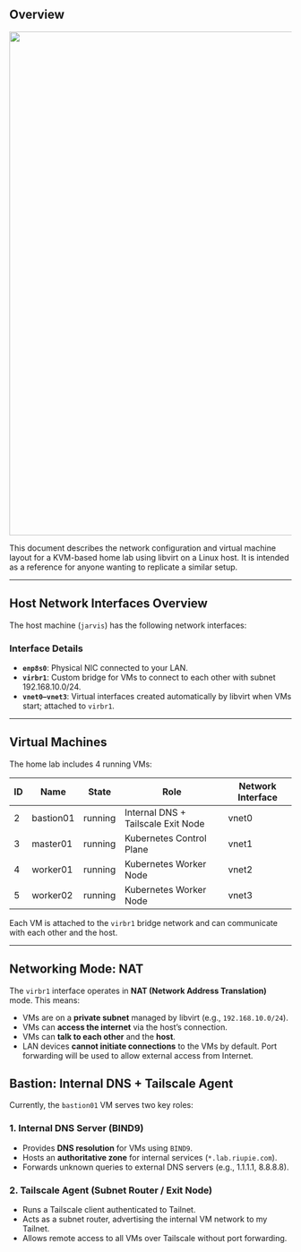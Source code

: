 ## Overview
<p align="center">
  <img src="../assets/imgs/lab-architecture.svg" width="900"/>
</p>

This document describes the network configuration and virtual machine layout for a KVM-based home lab using libvirt on a Linux host. It is intended as a reference for anyone wanting to replicate a similar setup.

---

## Host Network Interfaces Overview

The host machine (`jarvis`) has the following network interfaces:

### Interface Details

- **`enp8s0`**: Physical NIC connected to your LAN.
- **`virbr1`**: Custom bridge for VMs to connect to each other with subnet 192.168.10.0/24.
- **`vnet0–vnet3`**: Virtual interfaces created automatically by libvirt when VMs start; attached to `virbr1`.

---

## Virtual Machines

The home lab includes 4 running VMs:

| ID | Name       | State   | Role                                  | Network Interface |
|----|------------|---------|----------------------------------------|--------------------|
| 2  | bastion01  | running | Internal DNS + Tailscale Exit Node     | vnet0              |
| 3  | master01   | running | Kubernetes Control Plane               | vnet1              |
| 4  | worker01   | running | Kubernetes Worker Node                 | vnet2              |
| 5  | worker02   | running | Kubernetes Worker Node                 | vnet3              |

Each VM is attached to the `virbr1` bridge network and can communicate with each other and the host.

---

## Networking Mode: NAT

The `virbr1` interface operates in **NAT (Network Address Translation)** mode. This means:

- VMs are on a **private subnet** managed by libvirt (e.g., `192.168.10.0/24`).
- VMs can **access the internet** via the host’s connection.
- VMs can **talk to each other** and the **host**.
- LAN devices **cannot initiate connections** to the VMs by default. Port forwarding will be used to allow external access from Internet.

## Bastion: Internal DNS + Tailscale Agent

Currently, the `bastion01` VM serves two key roles:

### 1. Internal DNS Server (BIND9)

- Provides **DNS resolution** for VMs using `BIND9`.
- Hosts an **authoritative zone** for internal services (`*.lab.riupie.com`).
- Forwards unknown queries to external DNS servers (e.g., 1.1.1.1, 8.8.8.8).

### 2. Tailscale Agent (Subnet Router / Exit Node)
- Runs a Tailscale client authenticated to Tailnet.
- Acts as a subnet router, advertising the internal VM network to my Tailnet.
- Allows remote access to all VMs over Tailscale without port forwarding.